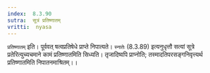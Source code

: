 ```yaml
---
index:  8.3.90
sutra:  सूत्रं प्रतिष्णातम्
vritti:  nyasa
---
```


`प्रतिष्णातम्` इति। पूर्ववत् षत्वप्रतिषेधे प्राप्ते निपात्यते। `स्नातेः` (8.3.89) इत्यनुधृत्तौ सत्यां सूत्रे प्रतेरित्युच्यचमाने कामं प्रतिष्णातमिति सिध्यति। तृजादिष्वपि प्राप्नोति; तस्मादतिपरसङ्गनिवृत्त्यर्थ प्रतिष्णातमिति निपातनमाश्रितम्।।

